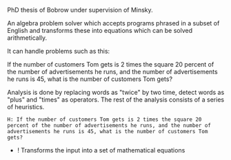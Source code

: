 PhD thesis of Bobrow under supervision of Minsky.

An algebra problem solver which accepts programs phrased in a subset of English and transforms these into equations which can be solved arithmetically.

It can handle problems such as this:

If the number of customers Tom gets is 2 times the square 20 percent of the number of advertisements he runs, and the number of advertisements he runs is 45, what is the number of customers Tom gets?

Analysis is done by replacing words as "twice" by two time, detect words as "plus" and "times" as operators. The rest of the analysis consists of a series of heuristics.

~~~
H: If the number of customers Tom gets is 2 times the square 20 percent of the number of advertisements he runs, and the number of advertisements he runs is 45, what is the number of customers Tom gets?
~~~

+ ! Transforms the input into a set of mathematical equations
